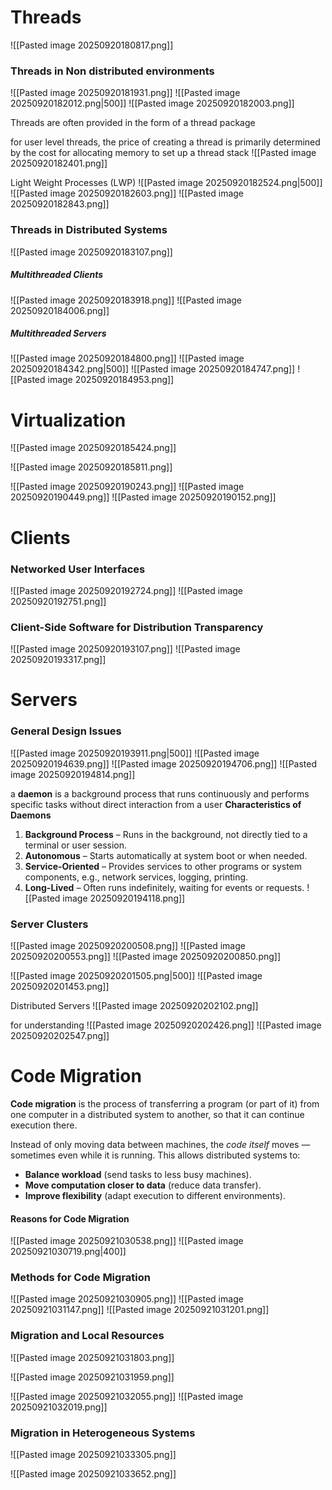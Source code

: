 # Threads

![[Pasted image 20250920180817.png]]

### Threads in Non distributed environments

![[Pasted image 20250920181931.png]]
![[Pasted image 20250920182012.png|500]]
![[Pasted image 20250920182003.png]]

Threads are often provided in the form of a thread package

for user level threads, the price of creating a thread is primarily determined by the cost
for allocating memory to set up a thread stack
![[Pasted image 20250920182401.png]]

Light Weight Processes (LWP)
![[Pasted image 20250920182524.png|500]]
![[Pasted image 20250920182603.png]]
![[Pasted image 20250920182843.png]]

### Threads in Distributed Systems

![[Pasted image 20250920183107.png]]
##### Multithreaded Clients

![[Pasted image 20250920183918.png]]
![[Pasted image 20250920184006.png]]
##### Multithreaded Servers

![[Pasted image 20250920184800.png]]
![[Pasted image 20250920184342.png|500]]
![[Pasted image 20250920184747.png]]
![[Pasted image 20250920184953.png]]

# Virtualization

![[Pasted image 20250920185424.png]]

![[Pasted image 20250920185811.png]]

![[Pasted image 20250920190243.png]]
![[Pasted image 20250920190449.png]]
![[Pasted image 20250920190152.png]]

# Clients

### Networked User Interfaces

![[Pasted image 20250920192724.png]]
![[Pasted image 20250920192751.png]]

### Client-Side Software for Distribution Transparency

![[Pasted image 20250920193107.png]]
![[Pasted image 20250920193317.png]]

# Servers

### General Design Issues
![[Pasted image 20250920193911.png|500]]
![[Pasted image 20250920194639.png]]
![[Pasted image 20250920194706.png]]
![[Pasted image 20250920194814.png]]

a **daemon** is a background process that runs continuously and performs specific tasks without direct interaction from a user
**Characteristics of Daemons**
1. **Background Process** – Runs in the background, not directly tied to a terminal or user session.
2. **Autonomous** – Starts automatically at system boot or when needed.
3. **Service-Oriented** – Provides services to other programs or system components, e.g., network services, logging, printing.
4. **Long-Lived** – Often runs indefinitely, waiting for events or requests.
![[Pasted image 20250920194118.png]]

### Server Clusters

![[Pasted image 20250920200508.png]]
![[Pasted image 20250920200553.png]]
![[Pasted image 20250920200850.png]]

![[Pasted image 20250920201505.png|500]]
![[Pasted image 20250920201453.png]]

Distributed Servers
![[Pasted image 20250920202102.png]]

for understanding
![[Pasted image 20250920202426.png]]
![[Pasted image 20250920202547.png]]

# Code Migration

**Code migration** is the process of transferring a program (or part of it) from one computer in a distributed system to another, so that it can continue execution there.

Instead of only moving data between machines, the _code itself_ moves — sometimes even while it is running. This allows distributed systems to:
- **Balance workload** (send tasks to less busy machines).
- **Move computation closer to data** (reduce data transfer).
- **Improve flexibility** (adapt execution to different environments).

#### Reasons for Code Migration

![[Pasted image 20250921030538.png]]
![[Pasted image 20250921030719.png|400]]

### Methods for Code Migration

![[Pasted image 20250921030905.png]]
![[Pasted image 20250921031147.png]]
![[Pasted image 20250921031201.png]]

### Migration and Local Resources

![[Pasted image 20250921031803.png]]

![[Pasted image 20250921031959.png]]

![[Pasted image 20250921032055.png]]
![[Pasted image 20250921032019.png]]

### Migration in Heterogeneous Systems

![[Pasted image 20250921033305.png]]

![[Pasted image 20250921033652.png]]